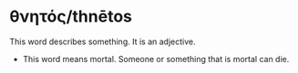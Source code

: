 # θνητός/thnētos

This word describes something. It is an adjective.

* This word means mortal. Someone or something that is mortal can die.
